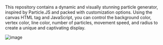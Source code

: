 This repository contains a dynamic and visually stunning particle generator, inspired by Particle.JS and packed with customization options. Using the canvas HTML tag and JavaScript, you can control the background color, vertex color, line color, number of particles, movement speed, and radius to create a unique and captivating display.

![image](https://user-images.githubusercontent.com/70460152/218261438-32bcdb3b-e6ac-467b-9a47-82b9254ef02b.png)
